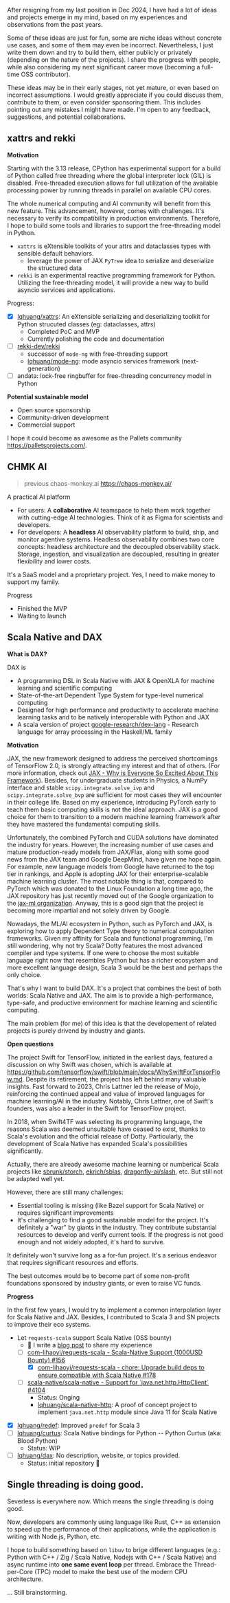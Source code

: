 After resigning from my last position in Dec 2024, I have had a lot of ideas and projects emerge in my mind, based on my experiences and observations from the past years.

Some of these ideas are just for fun, some are niche ideas without concrete use cases, and some of them may even be incorrect. Nevertheless, I just write them down and try to build them, either publicly or privately (depending on the nature of the projects). I share the progress with people, while also considering my next significant career move (becoming a full-time OSS contributor).

These ideas may be in their early stages, not yet mature, or even based on incorrect assumptions. I would greatly appreciate if you could discuss them, contribute to them, or even consider sponsoring them. This includes pointing out any mistakes I might have made. I'm open to any feedback, suggestions, and potential collaborations.

<!-- I will dedicate myself to these ideas until they're done, they grow to maturity, or they're not fun anymore, or they turn out to be totally wrong. Then I can move on to the next idea. -->

## xattrs and rekki

**Motivation**

Starting with the 3.13 release, CPython has experimental support for a build of Python called free threading where the global interpreter lock (GIL) is disabled. Free-threaded execution allows for full utilization of the available processing power by running threads in parallel on available CPU cores.

The whole numerical computing and AI community will benefit from this new feature. This advancement, however, comes with challenges. It's necessary to verify its compatibility in production environments. Therefore, I hope to build some tools and libraries to support the free-threading model in Python.

- `xattrs` is eXtensible toolkits of your attrs and dataclasses types with sensible default behaviors.
  - leverage the power of JAX `PyTree` idea to serialize and deserialize the structured data
- `rekki` is an experimental reactive programming framework for Python. Utilizing the free-threading model, it will provide a new way to build asyncio services and applications.

Progress:

- [x] [lqhuang/xattrs](https://github.com/lqhuang/xattrs): An eXtensible serializing and deserializing toolkit for Python strucuted classes (eg: dataclasses, attrs)
  - Completed PoC and MVP
  - Currently polishing the code and documentation
- [ ] [rekki-dev/rekki](https://github.com/rekki-dev/rekki)
  - successor of `mode-ng` with free-threading support
  - [lqhuang/mode-ng](https://github.com/lqhuang/mode-ng): mode asyncio services framework (next-generation)
- [ ] andata: lock-free ringbuffer for free-threading concurrency model in Python

**Potential sustainable model**

- Open source sponsorship
- Community-driven development
- Commercial support

I hope it could become as awesome as the Pallets community <https://palletsprojects.com/>.

## CHMK AI

> previous chaos-monkey.ai <https://chaos-monkey.ai/>

A practical AI platform

- For users: A **collaborative** AI teamspace to help them work together with cutting-edge AI technologies. Think of it as Figma for scientists and developers.
- For developers: A **headless** AI observability platform to build, ship, and monitor agentive systems. Headless observability combines two core concepts: headless architecture and the decoupled observability stack. Storage, ingestion, and visualization are decoupled, resulting in greater flexibility and lower costs.

It's a SaaS model and a proprietary project. Yes, I need to make money to support my family.

Progress

- Finished the MVP
- Waiting to launch

## Scala Native and DAX

**What is DAX?**

DAX is

- A programming DSL in Scala Native with JAX & OpenXLA for machine learning and scientific computing
- State-of-the-art Dependent Type System for type-level numerical computing
- Designed for high performance and productivity to accelerate machine learning tasks and to be natively interoperable with Python and JAX
- A scala version of project [google-research/dex-lang](https://github.com/google-research/dex-lang) - Research language for array processing in the Haskell/ML family

**Motivation**

JAX, the new framework designed to address the perceived shortcomings of TensorFlow 2.0, is strongly attracting my interest and that of others. (For more information, check out [JAX - Why is Everyone So Excited About This Framework](https://yash-sri.xyz/blog/jax_blog)). Besides, for undergraduate students in Physics, a NumPy interface and stable `scipy.integrate.solve_ivp` and `scipy.integrate.solve_bvp` are sufficient for most cases they will encounter in their college life. Based on my experience, introducing PyTorch early to teach them basic computing skills is not the ideal approach. JAX is a good choice for them to transition to a modern machine learning framework after they have mastered the fundamental computing skills.

Unfortunately, the combined PyTorch and CUDA solutions have dominated the industry for years. However, the increasing number of use cases and mature production-ready models from JAX/Flax, along with some good news from the JAX team and Google DeepMind, have given me hope again. For example, new language models from Google have returned to the top tier in rankings, and Apple is adopting JAX for their enterprise-scalable machine learning cluster. The most notable thing is that, compared to PyTorch which was donated to the Linux Foundation a long time ago, the JAX repository has just recently moved out of the Google organization to the [jax-ml organization](https://github.com/jax-ml). Anyway, this is a good sign that the project is becoming more impartial and not solely driven by Google.

Nowadays, the ML/AI ecosystem in Python, such as PyTorch and JAX, is exploring how to apply Dependent Type theory to numerical computation frameworks. Given my affinity for Scala and functional programming, I'm still wondering, why not try Scala? Dotty features the most advanced compiler and type systems. If one were to choose the most suitable language right now that resembles Python but has a richer ecosystem and more excellent language design, Scala 3 would be the best and perhaps the only choice.

That's why I want to build DAX. It's a project that combines the best of both worlds: Scala Native and JAX. The aim is to provide a high-performance, type-safe, and productive environment for machine learning and scientific computing.

The main problem (for me) of this idea is that the developement of related projects is purely drivend by industry and giants.

**Open questions**

The project Swift for TensorFlow, initiated in the earliest days, featured a discussion on why Swift was chosen, which is available at https://github.com/tensorflow/swift/blob/main/docs/WhySwiftForTensorFlow.md. Despite its retirement, the project has left behind many valuable insights. Fast forward to 2023, Chris Lattner led the release of Mojo, reinforcing the continued appeal and value of improved languages for machine learning/AI in the industry. Notably, Chris Lattner, one of Swift's founders, was also a leader in the Swift for TensorFlow project.

In 2018, when Swift4TF was selecting its programming language, the reasons Scala was deemed unsuitable have ceased to exist, thanks to Scala's evolution and the official release of Dotty. Particularly, the development of Scala Native has expanded Scala's possibilities significantly.

Actually, there are already awesome machine learning or numberical Scala projects like [sbrunk/storch](https://github.com/sbrunk/storch), [ekrich/sblas](https://github.com/ekrich/sblas), [dragonfly-ai/slash](https://github.com/dragonfly-ai/slash), etc. But still not be adapted well yet.

However, there are still many challenges:

- Essential tooling is missing (like Bazel support for Scala Native) or requires significant improvements
- It's challenging to find a good sustainable model for the project. It's definitely a "war" by giants in the industry. They contribute substantial resources to develop and verify current tools. If the progress is not good enough and not widely adopted, it's hard to survive.

It definitely won't survive long as a for-fun project. It's a serious endeavor that requires significant resources and efforts.

The best outcomes would be to become part of some non-profit foundations sponsored by industry giants, or even to raise VC funds.

**Progress**

In the first few years, I would try to implement a common interpolation layer for Scala Native and JAX. Besides, I contributed to Scala 3 and SN projects to improve their eco systems.

- Let `requests-scala` support Scala Native (OSS bounty)
  - 🌟 I write a [blog post](https://lqhuang.io/project/requests-scala-native-support-bounty) to share my experience
  - [ ] [com-lihaoyi/requests-scala - Scala-Native Support (1000USD Bounty) #156](https://github.com/com-lihaoyi/requests-scala/issues/156)
    - [x] [com-lihaoyi/requests-scala - chore: Upgrade build deps to ensure compatible with Scala Native #178](https://github.com/com-lihaoyi/requests-scala/pull/178)
  - [ ] [scala-native/scala-native - Support for \`java.net.http.HttpClient\` #4104](https://github.com/scala-native/scala-native/issues/4104)
    - Status: Onging
    - [lqhuang/scala-native-http](https://github.com/lqhuang/scala-native-http): A proof of concept project to implement `java.net.http` module since Java 11 for Scala Native
- [x] [lqhuang/redef](https://github.com/lqhuang/redef): Improved `predef` for Scala 3
- [ ] [lqhuang/curtus](https://github.com/lqhuang/curtus): Scala Native bindings for Python -- Python Curtus (aka: Blood Python)
  - Status: WIP
- [ ] [lqhuang/dax](https://github.com/lqhuang/dax): No description, website, or topics provided.
  - Status: initial repository 🤣

## Single threading is doing good.

Severless is everywhere now. Which means the single threading is doing good.

Now, developers are commonly using language like Rust, C++ as extension to speed up the performance of their applications, while the application is writing with Node.js, Python, etc.

I hope to build something based on `libuv` to brige different languages (e.g.: Python with C++ / Zig / Scala Native, Nodejs with C++ / Scala Native) and async runtime into **one same event loop** per thread. Embrace the Thread-per-Core (TPC) model to make the best use of the modern CPU architecture.

... Still brainstorming.

<!-- ## Templates

- Motivation
- Design
- Status
- Implementation
- Evaluation
- -->
